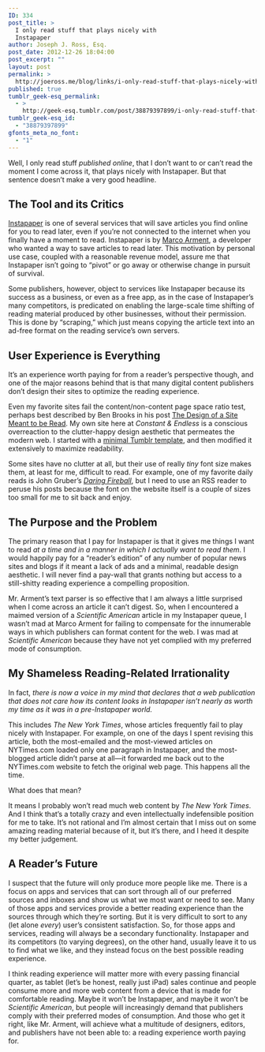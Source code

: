 ```yaml
---
ID: 334
post_title: >
  I only read stuff that plays nicely with
  Instapaper
author: Joseph J. Ross, Esq.
post_date: 2012-12-26 18:04:00
post_excerpt: ""
layout: post
permalink: >
  http://joeross.me/blog/links/i-only-read-stuff-that-plays-nicely-with/
published: true
tumblr_geek-esq_permalink:
  - >
    http://geek-esq.tumblr.com/post/38879397899/i-only-read-stuff-that-plays-nicely-with
tumblr_geek-esq_id:
  - "38879397899"
gfonts_meta_no_font:
  - "1"
---
```

<p>Well, I only read stuff <em>published online</em>, that I don&#8217;t want to or can&#8217;t read the moment I come across it, that plays nicely with Instapaper. But that sentence doesn&#8217;t make a very good headline.</p>

<p><!-- more --></p>

<h2>The Tool and its Critics</h2>

<p><a href="http://instapaper.com" target="_blank">Instapaper</a> is one of several services that will save articles you find online for you to read later, even if you&#8217;re not connected to the internet when you finally have a moment to read. Instapaper is by <a href="http://marco.org" target="_blank">Marco Arment</a>, a developer who wanted a way to save articles to read later. This motivation by personal use case, coupled with a reasonable revenue model, assure me that Instapaper isn&#8217;t going to &#8220;pivot&#8221; or go away or otherwise change in pursuit of survival.</p>

<p>Some publishers, however, object to services like Instapaper because its success as a business, or even as a free app, as in the case of Instapaper&#8217;s many competitors, is predicated on enabling the large-scale time shifting of reading material produced by other businesses, without their permission. This is done by &#8220;scraping,&#8221; which just means copying the article text into an ad-free format on the reading service&#8217;s own servers.</p>

<h2>User Experience is Everything</h2>

<p>It&#8217;s an experience worth paying for from a reader&#8217;s perspective though, and one of the major reasons behind that is that many digital content publishers don&#8217;t design their sites to optimize the reading experience.</p>

<p>Even my favorite sites fail the content/non-content page space ratio test, perhaps best described by Ben Brooks in his post <a href="http://brooksreview.net/2012/11/readable/" target="_blank">The Design of a Site Meant to be Read</a>. My own site here at <em>Constant &amp; Endless</em> is a conscious overreaction to the clutter-happy design aesthetic that permeates the modern web. I started with a <a href="http://www.tumblr.com/theme/9601" target="_blank">minimal Tumblr template</a>, and then modified it extensively to maximize readability.</p>

<p>Some sites have no clutter at all, but their use of really <em>tiny</em> font size makes them, at least for me, difficult to read. For example, one of my favorite daily reads is John Gruber&#8217;s <a href="http://daringfireball.net" target="_blank"><em>Daring Fireball</em></a>, but I need to use an RSS reader to peruse his posts because the font on the website itself is a couple of sizes too small for me to sit back and enjoy.</p>

<h2>The Purpose and the Problem</h2>

<p>The primary reason that I pay for Instapaper is that it gives me things I want to read <em>at a time and in a manner in which I actually want to read them</em>. I would happily pay for a &#8220;reader&#8217;s edition&#8221; of any number of popular news sites and blogs if it meant a lack of ads and a minimal, readable design aesthetic. I will never find a pay-wall that grants nothing but access to a still-shitty reading experience a compelling proposition.</p>

<p>Mr. Arment&#8217;s text parser is so effective that I am always a little surprised when I come across an article it can&#8217;t digest. So, when I encountered a maimed version of a <em>Scientific American</em> article in my Instapaper queue, I wasn&#8217;t mad at Marco Arment for failing to compensate for the innumerable ways in which publishers can format content for the web. I was mad at <em>Scientific American</em> because they have not yet complied with my preferred mode of consumption.</p>

<h2>My Shameless Reading-Related Irrationality</h2>

<p>In fact, <em>there is now a voice in my mind that declares that a web publication that does not care how its content looks in Instapaper isn&#8217;t nearly as worth my time as it was in a pre-Instapaper world.</em></p>

<p>This includes <em>The New York Times</em>, whose articles frequently fail to play nicely with Instapaper. For example, on one of the days I spent revising this article, both the most-emailed and the most-viewed articles on NYTimes.com loaded only one paragraph in Instapaper, and the most-blogged article didn&#8217;t parse at all&#8212;it forwarded me back out to the NYTimes.com website to fetch the original web page. This happens all the time.</p>

<p>What does that mean?</p>

<p>It means I probably won&#8217;t read much web content by <em>The New York Times</em>. And I think that&#8217;s a totally crazy and even intellectually indefensible position for me to take.  It&#8217;s not rational and I&#8217;m almost certain that I miss out on some amazing reading material because of it, but it&#8217;s there, and I heed it despite my better judgement.</p>

<h2>A Reader&#8217;s Future</h2>

<p>I suspect that the future will only produce more people like me. There is a focus on apps and services that can sort through all of our preferred sources and inboxes and show us what we most want or need to see. Many of those apps and services provide a better reading experience than the sources through which they&#8217;re sorting. But it is very difficult to sort to any (let alone <em>every</em>) user&#8217;s consistent satisfaction. So, for those apps and services, reading will always be a secondary functionality. Instapaper and its competitors (to varying degrees), on the other hand, usually leave it to us to find what we like, and they instead focus on the best possible reading experience.</p>

<p>I think reading experience will matter more with every passing financial quarter, as tablet (let&#8217;s be honest, really just iPad) sales continue and people consume more and more web content from a device that is made for comfortable reading. Maybe it won&#8217;t be Instapaper, and maybe it won&#8217;t be <em>Scientific American</em>, but people will increasingly demand that publishers comply with their preferred modes of consumption. And those who get it right, like Mr. Arment, will achieve what a multitude of designers, editors, and publishers have not been able to: a reading experience worth paying for.</p>